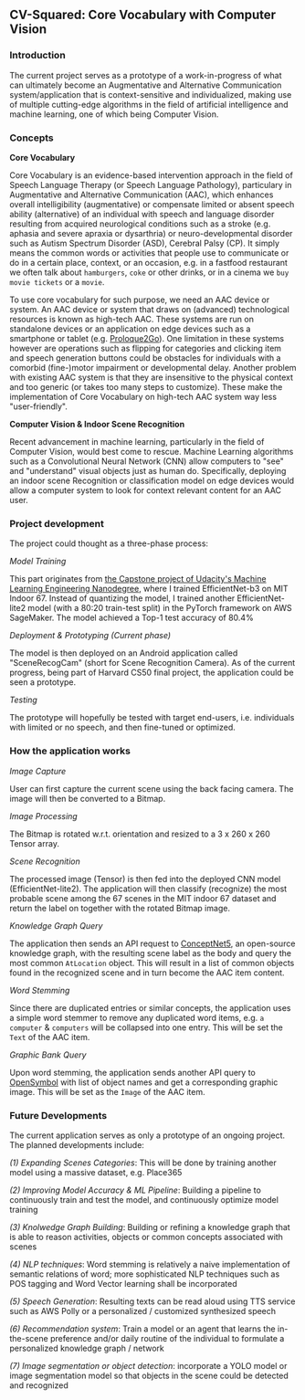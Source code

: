 ## CV-Squared: Core Vocabulary with Computer Vision



### Introduction

The current project serves as a prototype of a work-in-progress of what can
ultimately become an Augmentative and Alternative Communication system/application
that is context-sensitive and individualized, making use of multiple cutting-edge
algorithms in the field of artificial intelligence and machine learning, one of
which being Computer Vision.

### Concepts

**Core Vocabulary**

Core Vocabulary is an evidence-based intervention approach in the field of
Speech Language Therapy (or Speech Language Pathology), particulary in
Augmentative and Alternative Communication (AAC), which enhances overall
intelligibility (augmentative) or compensate limited or absent speech ability
(alternative) of an individual with speech and language disorder resulting
from acquired neurological conditions such as a stroke (e.g. aphasia and severe
apraxia or dysarthria) or neuro-developmental disorder such as Autism Spectrum
Disorder (ASD), Cerebral Palsy (CP). It simply means the common words or
activities that people use to communicate or do in a certain place, context,
or an occasion, e.g. in a fastfood restaurant we often talk about `hamburgers`,
`coke` or other drinks, or in a cinema we `buy movie tickets` or a `movie`.


To use core vocabulary for such purpose, we need an AAC device or system. An AAC
device or system that draws on (advanced) technological resources is known
as high-tech AAC. These systems are run on standalone devices or an application
on edge devices such as a smartphone or tablet (e.g. [Proloque2Go](https://apps.apple.com/us/app/proloquo2go/id308368164)).
One limitation in these systems however are operations such as flipping for
categories and clicking item and speech generation buttons could be obstacles
for individuals with a comorbid (fine-)motor impairment or developmental delay.
Another problem with existing AAC system is that they are insensitive to the
physical context and too generic (or takes too many steps to customize). These
make the implementation of Core Vocabulary on high-tech AAC system way less
"user-friendly".


**Computer Vision & Indoor Scene Recognition**

Recent advancement in machine learning, particularly in the field of Computer
Vision, would best come to rescue. Machine Learning algorithms such as a
Convolutional Neural Network (CNN) allow computers to "see" and "understand"
visual objects just as human do. Specifically, deploying an indoor scene
Recognition or classification model on edge devices would allow a computer
system to look for context relevant content for an AAC user.


### Project development

The project could thought as a three-phase process:


*Model Training*

This part originates from [the Capstone project of Udacity's Machine Learning
Engineering Nanodegree](https://github.com/wlamcuhk/indoor-scene-recognition), where I trained EfficientNet-b3 on MIT Indoor 67.
Instead of quantizing the model, I trained another EfficientNet-lite2 model (with
a 80:20 train-test split) in the PyTorch framework on AWS SageMaker.
The model achieved a Top-1 test accuracy of 80.4%


*Deployment & Prototyping (Current phase)*

The model is then deployed on an Android application called "SceneRecogCam"
(short for Scene Recognition Camera). As of the current progress, being part of
Harvard CS50 final project, the application could be seen a prototype.


*Testing*

The prototype will hopefully be tested with target end-users, i.e. individuals
with limited or no speech, and then fine-tuned or optimized.


### How the application works

*Image Capture*

User can first capture the current scene using the back facing camera. The image
will then be converted to a Bitmap.


*Image Processing*

The Bitmap is rotated w.r.t. orientation and resized to a 3 x 260 x 260
Tensor array.


*Scene Recognition*

The processed image (Tensor) is then fed into the deployed CNN model
(EfficientNet-lite2). The application will then classify (recognize) the most
probable scene among the 67 scenes in the MIT indoor 67 dataset and return the
label on together with the rotated Bitmap image.


*Knowledge Graph Query*

The application then sends an API request to [ConceptNet5](https://conceptnet.io/),
an open-source knowledge graph, with the resulting scene label as the body and
query the most common `AtLocation` object. This will result in a list of common
objects found in the recognized scene and in turn become the AAC item content.


*Word Stemming*

Since there are duplicated entries or similar concepts, the application uses
a simple word stemmer to remove any duplicated word items, e.g. `a computer` &
`computers` will be collapsed into one entry. This will be set the `Text` of
the AAC item.


*Graphic Bank Query*

Upon word stemming, the application sends another API query to [OpenSymbol](https://www.opensymbols.org/)
with list of object names and get a corresponding graphic image. This will be
set as the `Image` of the AAC item.


### Future Developments

The current application serves as only a prototype of an ongoing project. The
planned developments include:

*(1) Expanding Scenes Categories*: This will be done by training another model
using a massive dataset, e.g. Place365

*(2) Improving Model Accuracy & ML Pipeline*: Building a pipeline to continuously
train and test the model, and continuously optimize model training

*(3) Knolwedge Graph Building*: Building or refining a knowledge graph that is
able to reason activities, objects or common concepts associated with scenes

*(4) NLP techniques*: Word stemming is relatively a naive implementation of
semantic relations of word; more sophisticated NLP techniques such as POS tagging
and Word Vector learning shall be incorporated

*(5) Speech Generation*: Resulting texts can be read aloud using TTS service
such as AWS Polly or a personalized / customized synthesized speech

*(6) Recommendation system*: Train a model or an agent that learns the in-the-scene
preference and/or daily routine of the individual to formulate a personalized
knowledge graph / network

*(7) Image segmentation or object detection*: incorporate a YOLO model or image
segmentation model so that objects in the scene could be detected and recognized
